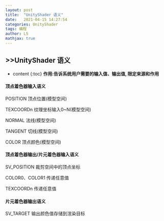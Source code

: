 ```yaml
---
layout: post
title:  "UnityShader 语义"
date:   2021-04-15 14:27:54
categories: UnityShader
tags: 编程
author: LS
mathjax: true
---
```

## >>UnityShader 语义
* content
{:toc}
**作用:告诉系统用户需要的输入值、输出值, 限定来源和作用**

#### **顶点着色器输入语义**

POSITION 顶点位置(模型空间)

TEXCOORDn 纹理坐标输入0~N(模型空间)

NORMAL 法线(模型空间)

TANGENT 切线(模型空间)

COLOR 顶点颜色(模型空间)

#### **顶点着色器输出/片元着色器输入语义**

SV_POSITION 裁剪空间中的顶点坐标

COLOR0、COLOR1 传递任意值

TEXCOORDn 传递任意值

#### **片元着色器输出语义**

SV_TARGET 输出颜色值存储到渲染目标